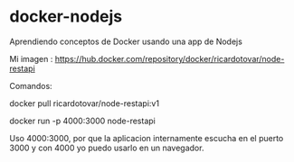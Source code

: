 # docker-nodejs
Aprendiendo conceptos de Docker usando una app de Nodejs

Mi imagen : https://hub.docker.com/repository/docker/ricardotovar/node-restapi

Comandos:

docker pull ricardotovar/node-restapi:v1

docker run -p 4000:3000 node-restapi

Uso 4000:3000, por que la aplicacion internamente escucha en el puerto 3000 y con 4000 yo puedo usarlo en un navegador.
